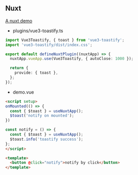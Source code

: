 ## Nuxt

[A nuxt demo](https://stackblitz.com/edit/nuxt-starter-1gszqs?file=app.vue,plugins%2Fvue3-toastify.ts)

- plugins/vue3-toastify.ts

```ts
import Vue3Toastify, { toast } from 'vue3-toastify';
import 'vue3-toastify/dist/index.css';

export default defineNuxtPlugin((nuxtApp) => {
  nuxtApp.vueApp.use(Vue3Toastify, { autoClose: 1000 });

  return {
    provide: { toast },
  };
});

```

- demo.vue

```html
<script setup>
onMounted(() => {
  const { $toast } = useNuxtApp();
  $toast('notify on mounted');
})

const notify = () => {
  const { $toast } = useNuxtApp();
  $toast.info('toastify success');
};
</script>

<template>
  <button @click="notify">notify by click</button>
</template>
```